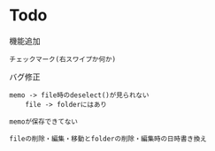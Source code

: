 # Todo

機能追加

    チェックマーク(右スワイプか何か)
    
バグ修正
    
    memo -> file時のdeselect()が見られない
        file -> folderにはあり

    memoが保存できてない

    fileの削除・編集・移動とfolderの削除・編集時の日時書き換え
